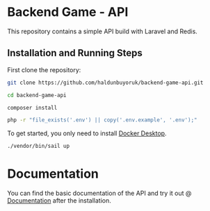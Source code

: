 # Backend Game - API

This repository contains a simple API build with Laravel and Redis.

## Installation and Running Steps

First clone the repository:

```bash
git clone https://github.com/haldunbuyoruk/backend-game-api.git
```
```bash
cd backend-game-api
```
```bash
composer install
```

```bash
php -r "file_exists('.env') || copy('.env.example', '.env');"
```

To get started, you only need to install [Docker Desktop](https://www.docker.com/products/docker-desktop).

```bash
./vendor/bin/sail up
```

# Documentation

You can find the basic documentation of the API and try it out @ [Documentation](http://localhost/api/documentation) after the installation.
